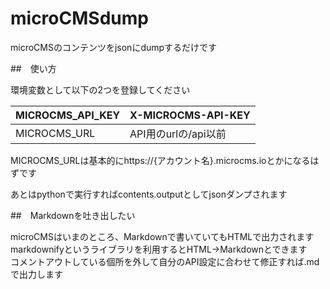 # microCMSdump

microCMSのコンテンツをjsonにdumpするだけです

##　使い方

環境変数として以下の2つを登録してください

| MICROCMS_API_KEY | X-MICROCMS-API-KEY |
| ---- | ---- |
| MICROCMS_URL | API用のurlの/api以前 |

MICROCMS_URLは基本的にhttps://{アカウント名}.microcms.ioとかになるはずです

あとはpythonで実行すればcontents.outputとしてjsonダンプされます

##　Markdownを吐き出したい

microCMSはいまのところ、Markdownで書いていてもHTMLで出力されます\
markdownifyというライブラリを利用するとHTML->Markdownとできます\
コメントアウトしている個所を外して自分のAPI設定に合わせて修正すれば.mdで出力します
